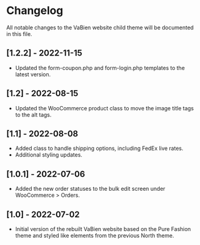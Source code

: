 # Changelog

All notable changes to the VaBien website child theme will be documented in this file.

## [1.2.2] - 2022-11-15
* Updated the form-coupon.php and form-login.php templates to the latest version.

## [1.2] - 2022-08-15
* Updated the WooCommerce product class to move the image title tags to the alt tags.

## [1.1] - 2022-08-08
* Added class to handle shipping options, including FedEx live rates.
* Additional styling updates.

## [1.0.1] - 2022-07-06
* Added the new order statuses to the bulk edit screen under WooCommerce > Orders.

## [1.0] - 2022-07-02
* Initial version of the rebuilt VaBien website based on the Pure Fashion theme and styled like elements from the previous North theme. 